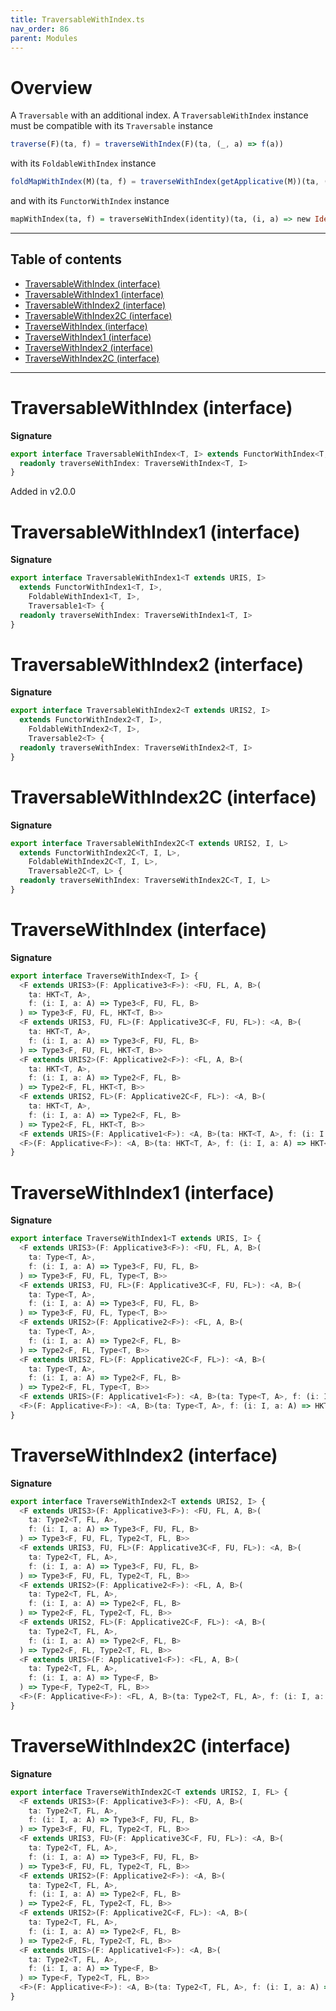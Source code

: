 ```yaml
---
title: TraversableWithIndex.ts
nav_order: 86
parent: Modules
---
```


# Overview

A `Traversable` with an additional index.
A `TraversableWithIndex` instance must be compatible with its `Traversable` instance

```ts
traverse(F)(ta, f) = traverseWithIndex(F)(ta, (_, a) => f(a))
```

with its `FoldableWithIndex` instance

```ts
foldMapWithIndex(M)(ta, f) = traverseWithIndex(getApplicative(M))(ta, (i, a) => new Const(f(i, a))).value
```

and with its `FunctorWithIndex` instance

```purescript
mapWithIndex(ta, f) = traverseWithIndex(identity)(ta, (i, a) => new Identity(f(i, a))).value
```

---

<h2 class="text-delta">Table of contents</h2>

- [TraversableWithIndex (interface)](#traversablewithindex-interface)
- [TraversableWithIndex1 (interface)](#traversablewithindex1-interface)
- [TraversableWithIndex2 (interface)](#traversablewithindex2-interface)
- [TraversableWithIndex2C (interface)](#traversablewithindex2c-interface)
- [TraverseWithIndex (interface)](#traversewithindex-interface)
- [TraverseWithIndex1 (interface)](#traversewithindex1-interface)
- [TraverseWithIndex2 (interface)](#traversewithindex2-interface)
- [TraverseWithIndex2C (interface)](#traversewithindex2c-interface)

---

# TraversableWithIndex (interface)

**Signature**

```ts
export interface TraversableWithIndex<T, I> extends FunctorWithIndex<T, I>, FoldableWithIndex<T, I>, Traversable<T> {
  readonly traverseWithIndex: TraverseWithIndex<T, I>
}
```

Added in v2.0.0

# TraversableWithIndex1 (interface)

**Signature**

```ts
export interface TraversableWithIndex1<T extends URIS, I>
  extends FunctorWithIndex1<T, I>,
    FoldableWithIndex1<T, I>,
    Traversable1<T> {
  readonly traverseWithIndex: TraverseWithIndex1<T, I>
}
```

# TraversableWithIndex2 (interface)

**Signature**

```ts
export interface TraversableWithIndex2<T extends URIS2, I>
  extends FunctorWithIndex2<T, I>,
    FoldableWithIndex2<T, I>,
    Traversable2<T> {
  readonly traverseWithIndex: TraverseWithIndex2<T, I>
}
```

# TraversableWithIndex2C (interface)

**Signature**

```ts
export interface TraversableWithIndex2C<T extends URIS2, I, L>
  extends FunctorWithIndex2C<T, I, L>,
    FoldableWithIndex2C<T, I, L>,
    Traversable2C<T, L> {
  readonly traverseWithIndex: TraverseWithIndex2C<T, I, L>
}
```

# TraverseWithIndex (interface)

**Signature**

```ts
export interface TraverseWithIndex<T, I> {
  <F extends URIS3>(F: Applicative3<F>): <FU, FL, A, B>(
    ta: HKT<T, A>,
    f: (i: I, a: A) => Type3<F, FU, FL, B>
  ) => Type3<F, FU, FL, HKT<T, B>>
  <F extends URIS3, FU, FL>(F: Applicative3C<F, FU, FL>): <A, B>(
    ta: HKT<T, A>,
    f: (i: I, a: A) => Type3<F, FU, FL, B>
  ) => Type3<F, FU, FL, HKT<T, B>>
  <F extends URIS2>(F: Applicative2<F>): <FL, A, B>(
    ta: HKT<T, A>,
    f: (i: I, a: A) => Type2<F, FL, B>
  ) => Type2<F, FL, HKT<T, B>>
  <F extends URIS2, FL>(F: Applicative2C<F, FL>): <A, B>(
    ta: HKT<T, A>,
    f: (i: I, a: A) => Type2<F, FL, B>
  ) => Type2<F, FL, HKT<T, B>>
  <F extends URIS>(F: Applicative1<F>): <A, B>(ta: HKT<T, A>, f: (i: I, a: A) => Type<F, B>) => Type<F, HKT<T, B>>
  <F>(F: Applicative<F>): <A, B>(ta: HKT<T, A>, f: (i: I, a: A) => HKT<F, B>) => HKT<F, HKT<T, B>>
}
```

# TraverseWithIndex1 (interface)

**Signature**

```ts
export interface TraverseWithIndex1<T extends URIS, I> {
  <F extends URIS3>(F: Applicative3<F>): <FU, FL, A, B>(
    ta: Type<T, A>,
    f: (i: I, a: A) => Type3<F, FU, FL, B>
  ) => Type3<F, FU, FL, Type<T, B>>
  <F extends URIS3, FU, FL>(F: Applicative3C<F, FU, FL>): <A, B>(
    ta: Type<T, A>,
    f: (i: I, a: A) => Type3<F, FU, FL, B>
  ) => Type3<F, FU, FL, Type<T, B>>
  <F extends URIS2>(F: Applicative2<F>): <FL, A, B>(
    ta: Type<T, A>,
    f: (i: I, a: A) => Type2<F, FL, B>
  ) => Type2<F, FL, Type<T, B>>
  <F extends URIS2, FL>(F: Applicative2C<F, FL>): <A, B>(
    ta: Type<T, A>,
    f: (i: I, a: A) => Type2<F, FL, B>
  ) => Type2<F, FL, Type<T, B>>
  <F extends URIS>(F: Applicative1<F>): <A, B>(ta: Type<T, A>, f: (i: I, a: A) => Type<F, B>) => Type<F, Type<T, B>>
  <F>(F: Applicative<F>): <A, B>(ta: Type<T, A>, f: (i: I, a: A) => HKT<F, B>) => HKT<F, Type<T, B>>
}
```

# TraverseWithIndex2 (interface)

**Signature**

```ts
export interface TraverseWithIndex2<T extends URIS2, I> {
  <F extends URIS3>(F: Applicative3<F>): <FU, FL, A, B>(
    ta: Type2<T, FL, A>,
    f: (i: I, a: A) => Type3<F, FU, FL, B>
  ) => Type3<F, FU, FL, Type2<T, FL, B>>
  <F extends URIS3, FU, FL>(F: Applicative3C<F, FU, FL>): <A, B>(
    ta: Type2<T, FL, A>,
    f: (i: I, a: A) => Type3<F, FU, FL, B>
  ) => Type3<F, FU, FL, Type2<T, FL, B>>
  <F extends URIS2>(F: Applicative2<F>): <FL, A, B>(
    ta: Type2<T, FL, A>,
    f: (i: I, a: A) => Type2<F, FL, B>
  ) => Type2<F, FL, Type2<T, FL, B>>
  <F extends URIS2, FL>(F: Applicative2C<F, FL>): <A, B>(
    ta: Type2<T, FL, A>,
    f: (i: I, a: A) => Type2<F, FL, B>
  ) => Type2<F, FL, Type2<T, FL, B>>
  <F extends URIS>(F: Applicative1<F>): <FL, A, B>(
    ta: Type2<T, FL, A>,
    f: (i: I, a: A) => Type<F, B>
  ) => Type<F, Type2<T, FL, B>>
  <F>(F: Applicative<F>): <FL, A, B>(ta: Type2<T, FL, A>, f: (i: I, a: A) => HKT<F, B>) => HKT<F, Type2<T, FL, B>>
}
```

# TraverseWithIndex2C (interface)

**Signature**

```ts
export interface TraverseWithIndex2C<T extends URIS2, I, FL> {
  <F extends URIS3>(F: Applicative3<F>): <FU, A, B>(
    ta: Type2<T, FL, A>,
    f: (i: I, a: A) => Type3<F, FU, FL, B>
  ) => Type3<F, FU, FL, Type2<T, FL, B>>
  <F extends URIS3, FU>(F: Applicative3C<F, FU, FL>): <A, B>(
    ta: Type2<T, FL, A>,
    f: (i: I, a: A) => Type3<F, FU, FL, B>
  ) => Type3<F, FU, FL, Type2<T, FL, B>>
  <F extends URIS2>(F: Applicative2<F>): <A, B>(
    ta: Type2<T, FL, A>,
    f: (i: I, a: A) => Type2<F, FL, B>
  ) => Type2<F, FL, Type2<T, FL, B>>
  <F extends URIS2>(F: Applicative2C<F, FL>): <A, B>(
    ta: Type2<T, FL, A>,
    f: (i: I, a: A) => Type2<F, FL, B>
  ) => Type2<F, FL, Type2<T, FL, B>>
  <F extends URIS>(F: Applicative1<F>): <A, B>(
    ta: Type2<T, FL, A>,
    f: (i: I, a: A) => Type<F, B>
  ) => Type<F, Type2<T, FL, B>>
  <F>(F: Applicative<F>): <A, B>(ta: Type2<T, FL, A>, f: (i: I, a: A) => HKT<F, B>) => HKT<F, Type2<T, FL, B>>
}
```
